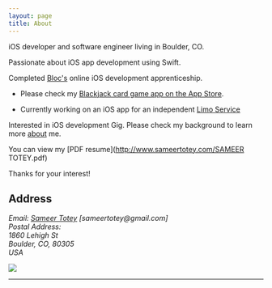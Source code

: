 ```yaml
---
layout: page
title: About
---
```


<p class="message">
  iOS developer and software engineer living in Boulder, CO.
</p>

Passionate about iOS app development using Swift.  

Completed [Bloc's](https://www.bloc.io) online iOS development apprenticeship. 

- Please check my [Blackjack card game app on the App Store](https://itunes.apple.com/us/app/blackjack-configurable/id975037070?ls=1&mt=8).

- Currently working on an iOS app for an independent [Limo Service](http://www.sameertotey.com/LimoService)

Interested in iOS development Gig. Please check my background to learn more [about](http://www.sameertotey.com/about) me.

You can view my [PDF resume](http://www.sameertotey.com/SAMEER TOTEY.pdf)

<p class="message">
  Thanks for your interest! 
</p>

## Address
<address>
Email: <a href="mailto:sameertotey@gmail.com">Sameer Totey</a> [sameertotey@gmail.com]<br> 
Postal Address:<br>
1860 Lehigh St<br>
Boulder, CO, 80305<br>
USA
</address>

<a href="{{ site.baseurl }}/" class="site-avatar"><img src="{{ site.avatar }}" /></a>

----





